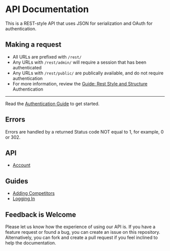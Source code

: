 API Documentation
===

This is a REST-style API that uses JSON for serialization and OAuth for authentication.

Making a request
----------------

* All URLs are prefixed with `/rest/`
* Any URLs with `/rest/admin/` will require a session that has been authenticated
* Any URLs with `/rest/public/` are publically available, and do not require authentication
* For more information, review the [Guide: Rest Style and Structure](https://github.com/CobiaSystems/api/wiki/Guide:-Rest-Style-and-Structure)
Authentication
--------------

Read the [Authentication Guide](https://github.com/CobiaSystems/api/wiki/Authentication-Guide) to get started.

Errors
------

Errors are handled by a returned Status code NOT equal to 1, for example, 0 or 302. 

API
-----------------------

* [Account](https://github.com/CobiaSystems/api/wiki/Account)


Guides
-----------------

* [Adding Competitors](https://github.com/CobiaSystems/api/wiki/Guide:-Adding-Competitors)
* [Logging In](https://github.com/CobiaSystems/api/wiki/Guide:-Logging-In)

Feedback is Welcome
----------------------

Please let us know how the experience of using our API is. If you have a feature request or found a bug, you can create an issue on this repository. Alternatively, you can fork and create a pull request if you feel inclined to help the documentation.
